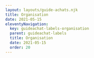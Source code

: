 ```yaml
---
layout: layouts/guide-achats.njk
title: Organisation
date: 2021-05-15
eleventyNavigation:
  key: guideachat-labels-organisation
  parent: guideachat-labels
  title: Organisation
  date: 2021-05-15
  order: 20
---
```


